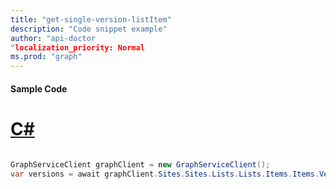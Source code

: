 ```yaml
---
title: "get-single-version-listItem"
description: "Code snippet example" 
author: "api-doctor
"localization_priority: Normal
ms.prod: "graph"
--- 
```

#### Sample Code
# [C#](#tab/Csharp)

```C#

GraphServiceClient graphClient = new GraphServiceClient();
var versions = await graphClient.Sites.Sites.Lists.Lists.Items.Items.Versions.Versions.Request().GetAsync();

```